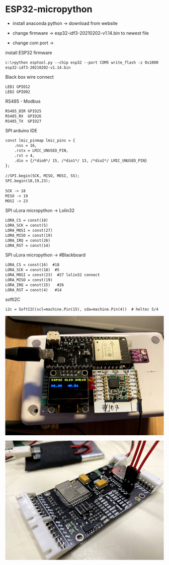 # ESP32-micropython

  - install anaconda python -> download from website 

  - change firmware -> esp32-idf3-20210202-v1.14.bin to newest file 

  - change com port -> 

install ESP32 firmware 
```
c:\>python esptool.py --chip esp32 --port COM5 write_flash -z 0x1000 esp32-idf3-20210202-v1.14.bin 
```

Black box wire connect

```
LED1 GPIO12
LED2 GPIO02  
```

RS485 - Modbus 
```
RS485_DIR GPIO25
RS485_RX  GPIO26
RS485_TX  GPIO27
```

SPI arduino IDE 

```
const lmic_pinmap lmic_pins = {
    .nss = 16, 
    .rxtx = LMIC_UNUSED_PIN,
    .rst = 4,
    .dio = {/*dio0*/ 15, /*dio1*/ 13, /*dio2*/ LMIC_UNUSED_PIN}
};

//SPI.begin(SCK, MISO, MOSI, SS);
SPI.begin(18,19,23); 

SCK -> 18
MISO -> 19
MOSI -> 23
```

SPI uLora micropython -> Lolin32
```
LORA_CS = const(18)
LORA_SCK = const(5)
LORA_MOSI = const(27)
LORA_MISO = const(19)
LORA_IRQ = const(26)
LORA_RST = const(14)
```

SPI uLora micropython -> #Blackboard 
```
LORA_CS = const(16)  #18
LORA_SCK = const(18)  #5
LORA_MOSI = const(23)  #27 lolin32 connect
LORA_MISO = const(19)
LORA_IRQ = const(15)   #26
LORA_RST = const(4)   #14
```

softI2C
```
i2c = SoftI2C(scl=machine.Pin(15), sda=machine.Pin(4))  # heltec 5/4
```


![ScreenShot](https://github.com/worrajak/ESP32-micropython/blob/main/IMG_9148.jpg?raw=true)  

![ScreenShot](https://github.com/worrajak/ESP32-micropython/blob/main/IMG_9153.jpg?raw=true)  
